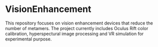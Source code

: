 # VisionEnhancement
This repository focuses on vision enhancement devices that reduce the number of metamers. The project currently includes Oculus Rift color calibration, hyperspectural image processing and VR simulation for experimental purpose.
